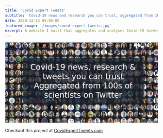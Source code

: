 ```yaml
---
title: 'Covid Expert Tweets'
subtitle: 'Covid-19 news and research you can trust, aggregated from 100s of scientists on Twitter.'
date: 2020-12-22 00:00:00
featured_image: '/images/covid-expert-tweets.jpg'
excerpt: A website I built that aggregates and analyses Covid-19 tweets from over 500 scientists and experts on Twitter. The aim of this project is to provide a highly trustworthy source of information relating to the pandemic. Site includes a digest of top links, topic filtering and search.
---
```


![](/images/covid-expert-tweets.jpg)


Checkout this project at <a href="wwww.covidexperttweets.com">CovidExpertTweets.com</a>
